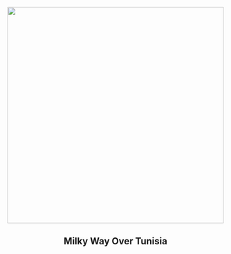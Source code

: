 
<p align="center"><img src="https://apod.nasa.gov/apod/image/2408/LarsMilkyWay_Larnaout_960.jpg" width="500" height="500"></p>
<h2 align="center"> Milky Way Over Tunisia </h2>
